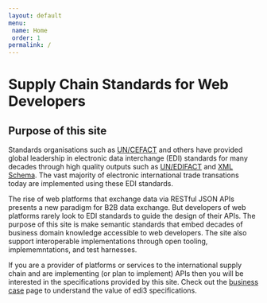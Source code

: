```yaml
---
layout: default
menu: 
 name: Home
 order: 1
permalink: /
---
```

# Supply Chain Standards for Web Developers

## Purpose of this site

Standards organisations such as [UN/CEFACT](https://www.unece.org/cefact/) and others have provided global leadership in electronic data interchange (EDI) standards for many decades through high quality outputs such as [UN/EDIFACT](http://www.unece.org/cefact/edifact/welcome.html) and [XML Schema](http://www.unece.org/cefact/xml_schemas/index). The vast majority of electronic international trade transations today are implemented using these EDI standards.

The rise of web platforms that exchange data via RESTful JSON APIs presents a new paradigm for B2B data exchange. But developers of web platforms rarely look to EDI standards to guide the design of their APIs. The purpose of this site is make semantic standards that embed decades of business domain knowledge accessible to web developers. The site also support interoperable implementations through open tooling, implememntations, and test harnesses.

If you are a provider of platforms or services to the international supply chain and are implementing (or plan to implement) APIs then you will be interested in the specifications provided by this site. Check out the [business case](https://edi3.org/business-case/) page to understand the value of edi3 specifications.
